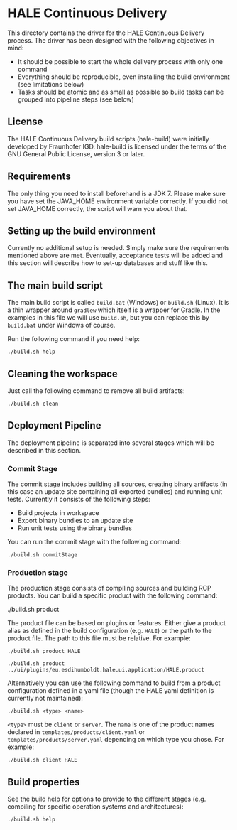HALE Continuous Delivery
================================

This directory contains the driver for the HALE Continuous Delivery process.
The driver has been designed with the following objectives in mind:

* It should be possible to start the whole delivery process with only one
  command
* Everything should be reproducible, even installing the build environment
  (see limitations below)
* Tasks should be atomic and as small as possible so build tasks can be grouped
  into pipeline steps (see below)
  
License
-------

The HALE Continuous Delivery build scripts (hale-build) were initially developed
by Fraunhofer IGD. hale-build is licensed under the terms of the GNU General
Public License, version 3 or later. 

Requirements
------------

The only thing you need to install beforehand is a JDK 7. Please make
sure you have set the JAVA_HOME environment variable correctly. If you did
not set JAVA_HOME correctly, the script will warn you about that.

Setting up the build environment
--------------------------------

Currently no additional setup is needed. Simply make sure the
requirements mentioned above are met. Eventually, acceptance tests will
be added and this section will describe how to set-up databases and
stuff like this.

The main build script
---------------------

The main build script is called `build.bat` (Windows) or `build.sh` (Linux).
It is a thin wrapper around `gradlew` which itself is a wrapper for Gradle.
In the examples in this file we will use `build.sh`, but you can replace
this by `build.bat` under Windows of course.

Run the following command if you need help:

    ./build.sh help

Cleaning the workspace
----------------------

Just call the following command to remove all build artifacts:

    ./build.sh clean

Deployment Pipeline
-------------------

The deployment pipeline is separated into several stages which will be
described in this section.

### Commit Stage

The commit stage includes building all sources, creating binary artifacts (in
this case an update site containing all exported bundles) and running unit
tests. Currently it consists of the following steps:

* Build projects in workspace
* Export binary bundles to an update site
* Run unit tests using the binary bundles

You can run the commit stage with the following command:

    ./build.sh commitStage

### Production stage

The production stage consists of compiling sources and building RCP
products. You can build a specific product with the following command:

   ./build.sh product <path-to-product-file-or-product-alias>

The product file can be based on plugins or features. Either give a product alias as
defined in the build configuration (e.g. `HALE`) or the path to the product
file. The path to this file must be relative.
For example:

	./build.sh product HALE

    ./build.sh product ../ui/plugins/eu.esdihumboldt.hale.ui.application/HALE.product

Alternatively you can use the following command to build from a product
configuration defined in a yaml file
(though the HALE yaml definition is currently not maintained):

    ./build.sh <type> <name>

`<type>` must be `client` or `server`. The `name` is one of the product
names declared in `templates/products/client.yaml` or `templates/products/server.yaml`
depending on which type you chose. For example:

    ./build.sh client HALE

Build properties
----------------

See the build help for options to provide to the different stages (e.g.
compiling for specific operation systems and architectures):

    ./build.sh help

